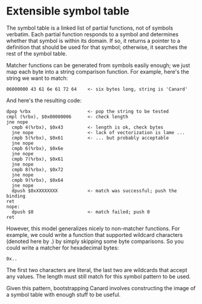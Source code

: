 # Extensible symbol table

The symbol table is a linked list of partial functions, not of symbols verbatim.
Each partial function responds to a symbol and determines whether that symbol is
within its domain. If so, it returns a pointer to a definition that should be
used for that symbol; otherwise, it searches the rest of the symbol table.

Matcher functions can be generated from symbols easily enough; we just map each
byte into a string comparison function. For example, here's the string we want
to match:

    06000000 43 61 6e 61 72 64    <- six bytes long, string is 'Canard'

And here's the resulting code:

    dpop %rbx                     <- pop the string to be tested
    cmpl (%rbx), $0x00000006      <- check length
    jne nope
      cmpb 4(%rbx), $0x43         <- length is ok, check bytes
      jne nope                    <- lack of vectorization is lame ...
      cmpb 5(%rbx), $0x61         <- ... but probably acceptable
      jne nope
      cmpb 6(%rbx), $0x6e
      jne nope
      cmpb 7(%rbx), $0x61
      jne nope
      cmpb 8(%rbx), $0x72
      jne nope
      cmpb 9(%rbx), $0x64
      jne nope
      dpush $0xXXXXXXXX           <- match was successful; push the binding
    ret
    nope:
      dpush $0                    <- match failed; push 0
    ret

However, this model generalizes nicely to non-matcher functions. For example, we
could write a function that supported wildcard characters (denoted here by .) by
simply skipping some byte comparisons. So you could write a matcher for
hexadecimal bytes:

    0x..

The first two characters are literal, the last two are wildcards that accept any
values. The length must still match for this symbol pattern to be used.

Given this pattern, bootstrapping Canard involves constructing the image of a
symbol table with enough stuff to be useful.